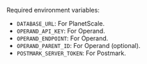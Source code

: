 Required environment variables:

- `DATABASE_URL`: For PlanetScale.
- `OPERAND_API_KEY`: For Operand.
- `OPERAND_ENDPOINT`: For Operand.
- `OPERAND_PARENT_ID`: For Operand (optional).
- `POSTMARK_SERVER_TOKEN`: For Postmark.

